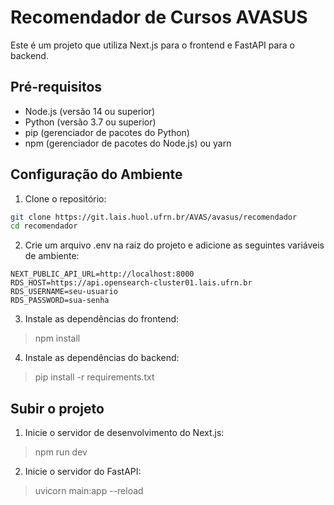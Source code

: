 # Recomendador de Cursos AVASUS

Este é um projeto que utiliza Next.js para o frontend e FastAPI para o backend.

## Pré-requisitos

- Node.js (versão 14 ou superior)
- Python (versão 3.7 ou superior)
- pip (gerenciador de pacotes do Python)
- npm (gerenciador de pacotes do Node.js) ou yarn

## Configuração do Ambiente

1. Clone o repositório:

```sh
git clone https://git.lais.huol.ufrn.br/AVAS/avasus/recomendador
cd recomendador
```

2. Crie um arquivo .env na raiz do projeto e adicione as seguintes variáveis de ambiente:

```
NEXT_PUBLIC_API_URL=http://localhost:8000
RDS_HOST=https://api.opensearch-cluster01.lais.ufrn.br
RDS_USERNAME=seu-usuario
RDS_PASSWORD=sua-senha
```

3. Instale as dependências do frontend:

> npm install

4. Instale as dependências do backend:

> pip install -r requirements.txt

## Subir o projeto

1. Inicie o servidor de desenvolvimento do Next.js:

> npm run dev

2. Inicie o servidor do FastAPI:

> uvicorn main:app --reload
